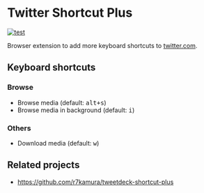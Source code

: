 # Twitter Shortcut Plus

[![test](https://github.com/r7kamura/twitter-shortcut-plus/actions/workflows/test.yml/badge.svg)](https://github.com/r7kamura/twitter-shortcut-plus/actions/workflows/test.yml)

Browser extension to add more keyboard shortcuts to [twitter.com](https://twitter.com/).

## Keyboard shortcuts

### Browse

- Browse media (default: <kbd>alt+s</kbd>)
- Browse media in background (default: <kbd>i</kbd>)

### Others

- Download media (default: <kbd>w</kbd>)

## Related projects

- <https://github.com/r7kamura/tweetdeck-shortcut-plus>
